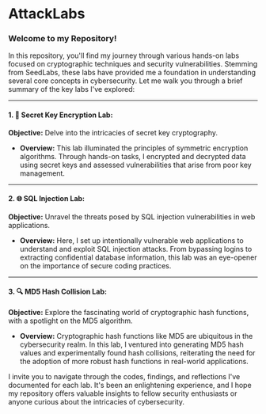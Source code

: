 # AttackLabs

### Welcome to my Repository!

In this repository, you'll find my journey through various hands-on labs focused on cryptographic techniques and security vulnerabilities. Stemming from SeedLabs, these labs have provided me a foundation in understanding several core concepts in cybersecurity. Let me walk you through a brief summary of the key labs I've explored:

---

#### 1. 🔐 **Secret Key Encryption Lab:**

**Objective:** Delve into the intricacies of secret key cryptography.

- **Overview:** This lab illuminated the principles of symmetric encryption algorithms. Through hands-on tasks, I encrypted and decrypted data using secret keys and assessed vulnerabilities that arise from poor key management.

---

#### 2. 🌐 **SQL Injection Lab:**

**Objective:** Unravel the threats posed by SQL injection vulnerabilities in web applications.

- **Overview:** Here, I set up intentionally vulnerable web applications to understand and exploit SQL injection attacks. From bypassing logins to extracting confidential database information, this lab was an eye-opener on the importance of secure coding practices.

---

#### 3. 🔍 **MD5 Hash Collision Lab:**

**Objective:** Explore the fascinating world of cryptographic hash functions, with a spotlight on the MD5 algorithm.

- **Overview:** Cryptographic hash functions like MD5 are ubiquitous in the cybersecurity realm. In this lab, I ventured into generating MD5 hash values and experimentally found hash collisions, reiterating the need for the adoption of more robust hash functions in real-world applications.


I invite you to navigate through the codes, findings, and reflections I've documented for each lab. It's been an enlightening experience, and I hope my repository offers valuable insights to fellow security enthusiasts or anyone curious about the intricacies of cybersecurity.
